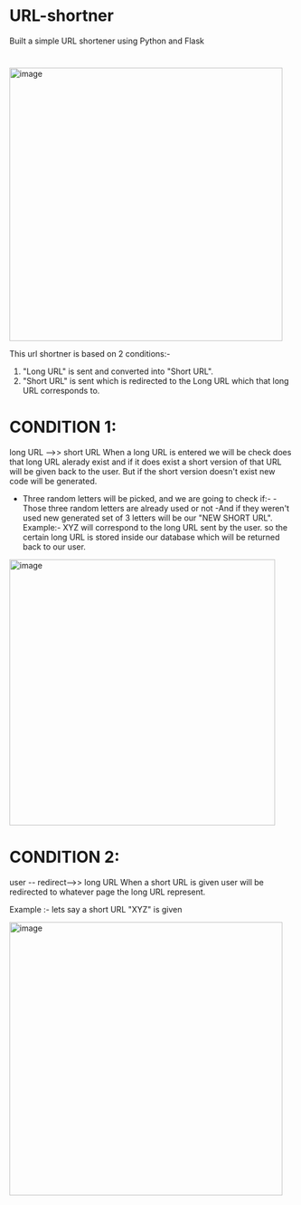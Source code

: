 # URL-shortner
Built a simple URL shortener using Python and Flask
#
<img width="483" alt="image" src="https://user-images.githubusercontent.com/88205480/169330303-7793fca0-76fd-4ca5-97e8-e1ed9f8fe4f6.png">

This url shortner is  based on 2  conditions:-
1) "Long URL" is sent and converted into "Short URL".
2) "Short URL" is sent which is redirected to the Long URL which that long URL corresponds to.

# CONDITION 1:

long URL -->> short URL
When a long URL is entered we will be check does that long URL alerady exist and if it does exist a short version of that URL will be given back to the user.
But if the short version doesn't exist new code will be generated.
- Three random letters will be picked, and we are going to check if:- 
  -Those three random letters are already used or not
  -And if they weren't used new generated set of 3 letters will be our "NEW SHORT URL".
    Example:- XYZ will correspond to the long URL sent by the user.
  so the certain long URL is stored inside our database which will be returned back to our user.
<img width="470" alt="image" src="https://user-images.githubusercontent.com/88205480/169335386-ce48f6c3-150b-4f22-8044-fb23272620f3.png">

# CONDITION 2: 
 
  user -- redirect-->> long URL
  When a short URL is given user will be redirected to whatever page the long URL represent.
  
  Example :- lets say a short URL "XYZ" is given
  
  <img width="483" alt="image" src="https://user-images.githubusercontent.com/88205480/169337103-170d7117-e12d-4442-95c2-f21038a29e1c.png">
